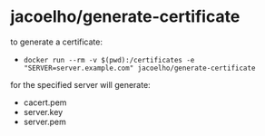 # jacoelho/generate-certificate

to generate a certificate:

- ```docker run --rm -v $(pwd):/certificates -e "SERVER=server.example.com" jacoelho/generate-certificate```

for the specified server will generate:

  * cacert.pem
  * server.key
  * server.pem
